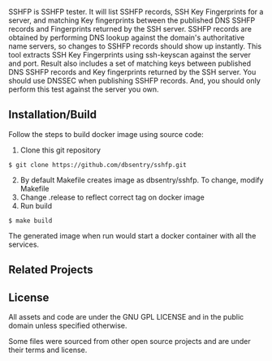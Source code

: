
SSHFP is SSHFP tester. It will list SSHFP records, SSH Key Fingerprints for a server, and matching Key fingerprints between the published DNS SSHFP records and Fingerprints returned by the SSH server. SSHFP records are obtained by performing DNS lookup against the domain's authoritative name servers, so changes to SSHFP records should show up instantly. This tool extracts SSH Key Fingerprints using ssh-keyscan against the server and port. Result also includes a set of matching keys between published DNS SSHFP records and Key fingerprints returned by the SSH server. You should use DNSSEC when publishing SSHFP records. And, you should only perform this test against the server you own.

## Installation/Build
Follow the steps to build docker image using source code:
1. Clone this git repository
```console
$ git clone https://github.com/dbsentry/sshfp.git
```
2. By default Makefile creates image as dbsentry/sshfp. To change, modify Makefile
3. Change .release to reflect correct tag on docker image
4. Run build
```console
$ make build
```
The generated image when run would start a docker container with all the services.

## Related Projects

## License
All assets and code are under the GNU GPL LICENSE and in the public domain unless specified otherwise.

Some files were sourced from other open source projects and are under their terms and license.
